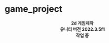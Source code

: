 # game_project


<div  align="center">
  <div>
    <b>2d 게임제작</b>
  </div> 
  <div>
    <b>유니티 버전 2022.3.5f1</b>
  </div>
  <div>
    <b>작업 중</b>
  </div>
</div>

 


